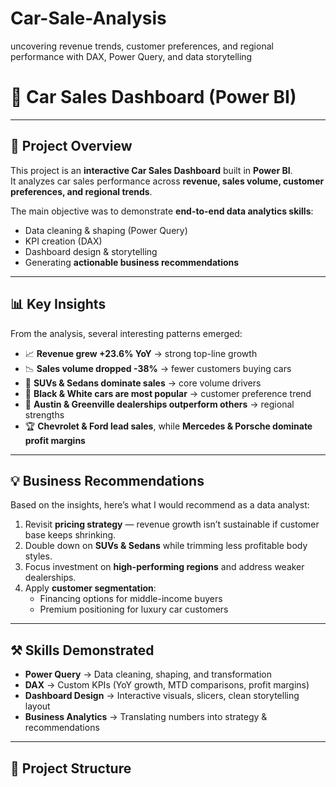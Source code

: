 # Car-Sale-Analysis
uncovering revenue trends, customer preferences, and regional performance with DAX, Power Query, and data storytelling
# 🚗 Car Sales Dashboard (Power BI)


---

## 📌 Project Overview
This project is an **interactive Car Sales Dashboard** built in **Power BI**.  
It analyzes car sales performance across **revenue, sales volume, customer preferences, and regional trends**.  

The main objective was to demonstrate **end-to-end data analytics skills**:  
- Data cleaning & shaping (Power Query)  
- KPI creation (DAX)  
- Dashboard design & storytelling  
- Generating **actionable business recommendations**  

---

## 📊 Key Insights
From the analysis, several interesting patterns emerged:  
- 📈 **Revenue grew +23.6% YoY** → strong top-line growth  
- 📉 **Sales volume dropped -38%** → fewer customers buying cars  
- 🚙 **SUVs & Sedans dominate sales** → core volume drivers  
- 🎨 **Black & White cars are most popular** → customer preference trend  
- 📍 **Austin & Greenville dealerships outperform others** → regional strengths  
- 🏆 **Chevrolet & Ford lead sales**, while **Mercedes & Porsche dominate profit margins**  

---

## 💡 Business Recommendations
Based on the insights, here’s what I would recommend as a data analyst:  
1. Revisit **pricing strategy** — revenue growth isn’t sustainable if customer base keeps shrinking.  
2. Double down on **SUVs & Sedans** while trimming less profitable body styles.  
3. Focus investment on **high-performing regions** and address weaker dealerships.  
4. Apply **customer segmentation**:  
   - Financing options for middle-income buyers  
   - Premium positioning for luxury car customers  

---

## ⚒️ Skills Demonstrated
- **Power Query** → Data cleaning, shaping, and transformation  
- **DAX** → Custom KPIs (YoY growth, MTD comparisons, profit margins)  
- **Dashboard Design** → Interactive visuals, slicers, clean storytelling layout  
- **Business Analytics** → Translating numbers into strategy & recommendations  

---

## 📂 Project Structure

